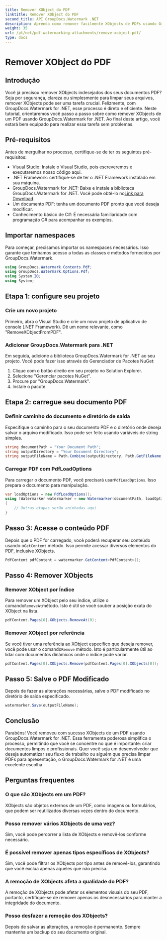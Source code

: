 ```yaml
---
title: Remover XObject do PDF
linktitle: Remover XObject do PDF
second_title: API GroupDocs.Watermark .NET
description: Aprenda como remover facilmente XObjects de PDFs usando GroupDocs.Watermark for .NET com nosso tutorial passo a passo abrangente.
weight: 35
url: /pt/net/pdf-watermarking-attachments/remove-xobject-pdf/
type: docs
---
```

# Remover XObject do PDF

## Introdução
Você já precisou remover XObjects indesejados dos seus documentos PDF? Seja por segurança, clareza ou simplesmente para limpar seus arquivos, remover XObjects pode ser uma tarefa crucial. Felizmente, com GroupDocs.Watermark for .NET, esse processo é direto e eficiente. Neste tutorial, orientaremos você passo a passo sobre como remover XObjects de um PDF usando GroupDocs.Watermark for .NET. Ao final deste artigo, você estará bem equipado para realizar essa tarefa sem problemas.
## Pré-requisitos
Antes de mergulhar no processo, certifique-se de ter os seguintes pré-requisitos:
- Visual Studio: Instale o Visual Studio, pois escreveremos e executaremos nosso código aqui.
- .NET Framework: certifique-se de ter o .NET Framework instalado em sua máquina.
-  GroupDocs.Watermark for .NET: Baixe e instale a biblioteca GroupDocs.Watermark for .NET. Você pode obtê-lo no[Link para Download](https://releases.groupdocs.com/Watermark/net/).
- Um documento PDF: tenha um documento PDF pronto que você deseja modificar.
- Conhecimento básico de C#: É necessária familiaridade com programação C# para acompanhar os exemplos.
## Importar namespaces
Para começar, precisamos importar os namespaces necessários. Isso garante que tenhamos acesso a todas as classes e métodos fornecidos por GroupDocs.Watermark.
```csharp
using GroupDocs.Watermark.Contents.Pdf;
using GroupDocs.Watermark.Options.Pdf;
using System.IO;
using System;
```
## Etapa 1: configure seu projeto
### Crie um novo projeto
Primeiro, abra o Visual Studio e crie um novo projeto de aplicativo de console (.NET Framework). Dê um nome relevante, como "RemoveXObjectFromPDF".
### Adicionar GroupDocs.Watermark para .NET
Em seguida, adicione a biblioteca GroupDocs.Watermark for .NET ao seu projeto. Você pode fazer isso através do Gerenciador de Pacotes NuGet:
1. Clique com o botão direito em seu projeto no Solution Explorer.
2. Selecione "Gerenciar pacotes NuGet".
3. Procure por "GroupDocs.Watermark".
4. Instale o pacote.
## Etapa 2: carregue seu documento PDF
### Definir caminho do documento e diretório de saída
Especifique o caminho para o seu documento PDF e o diretório onde deseja salvar o arquivo modificado. Isso pode ser feito usando variáveis de string simples.
```csharp
string documentPath = "Your Document Path";
string outputDirectory = "Your Document Directory";
string outputFileName = Path.Combine(outputDirectory, Path.GetFileName(documentPath));
```
### Carregar PDF com PdfLoadOptions
 Para carregar o documento PDF, você precisará usar`PdfLoadOptions`. Isso prepara o documento para manipulação.
```csharp
var loadOptions = new PdfLoadOptions();
using (Watermarker watermarker = new Watermarker(documentPath, loadOptions))
{
    // Outras etapas serão aninhadas aqui
}
```
## Passo 3: Acesse o conteúdo PDF
 Depois que o PDF for carregado, você poderá recuperar seu conteúdo usando o`GetContent` método. Isso permite acessar diversos elementos do PDF, inclusive XObjects.
```csharp
PdfContent pdfContent = watermarker.GetContent<PdfContent>();
```
## Passo 4: Remover XObjects
### Remover XObject por Índice
 Para remover um XObject pelo seu índice, utilize o comando`RemoveAt`método. Isto é útil se você souber a posição exata do XObject na lista.
```csharp
pdfContent.Pages[0].XObjects.RemoveAt(0);
```
### Remover XObject por referência
 Se você tiver uma referência ao XObject específico que deseja remover, você pode usar o comando`Remove` método. Isto é particularmente útil ao lidar com documentos dinâmicos onde o índice pode variar.
```csharp
pdfContent.Pages[0].XObjects.Remove(pdfContent.Pages[0].XObjects[0]);
```
## Passo 5: Salve o PDF Modificado
Depois de fazer as alterações necessárias, salve o PDF modificado no diretório de saída especificado.
```csharp
watermarker.Save(outputFileName);
```
## Conclusão
Parabéns! Você removeu com sucesso XObjects de um PDF usando GroupDocs.Watermark for .NET. Essa ferramenta poderosa simplifica o processo, permitindo que você se concentre no que é importante: criar documentos limpos e profissionais. Quer você seja um desenvolvedor que deseja automatizar seu fluxo de trabalho ou alguém que precisa limpar PDFs para apresentação, o GroupDocs.Watermark for .NET é uma excelente escolha.
## Perguntas frequentes
### O que são XObjects em um PDF?
XObjects são objetos externos de um PDF, como imagens ou formulários, que podem ser reutilizados diversas vezes dentro do documento.
### Posso remover vários XObjects de uma vez?
Sim, você pode percorrer a lista de XObjects e removê-los conforme necessário.
### É possível remover apenas tipos específicos de XObjects?
Sim, você pode filtrar os XObjects por tipo antes de removê-los, garantindo que você exclua apenas aqueles que não precisa.
### A remoção de XObjects afeta a qualidade do PDF?
A remoção de XObjects pode afetar os elementos visuais do seu PDF, portanto, certifique-se de remover apenas os desnecessários para manter a integridade do documento.
### Posso desfazer a remoção dos XObjects?
Depois de salvar as alterações, a remoção é permanente. Sempre mantenha um backup do seu documento original.